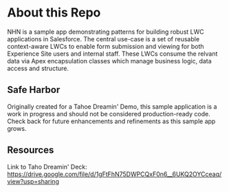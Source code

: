 # About this Repo

NHN is a sample app demonstrating patterns for building robust LWC applications in Salesforce.   The central use-case is a set of reusable context-aware LWCs to enable form submission and viewing for both Experience Site users and internal staff.  These LWCs consume the relvant data via Apex encapsulation classes which manage business logic, data access and structure.

## Safe Harbor

Originally created for a Tahoe Dreamin' Demo, this sample application is a work in progress and should not be considered production-ready code.  Check back for future enhancements and refinements as this sample app grows.

## Resources

Link to Taho Dreamin' Deck: https://drive.google.com/file/d/1gFtFhN75DWPCQxF0n6__6UKQ2OYCceaq/view?usp=sharing

